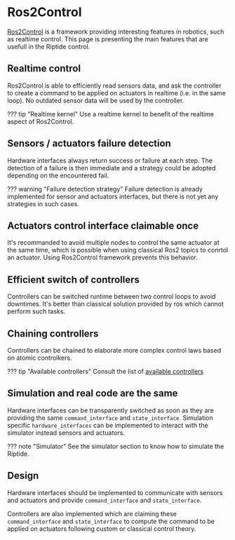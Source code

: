 # Ros2Control

[Ros2Control](https://control.ros.org/master/index.html) is a framework providing interesting features in robotics, such as realtime control. This page is presenting the main features that are usefull in the Riptide control.

## Realtime control

Ros2Control is able to efficiently read sensors data, and ask the controller to create a command to be applied on actuators in realtime (i.e. in the same loop). No outdated sensor data will be used by the controller.

??? tip "Realtime kernel"
    Use a realtime kernel to benefit of the realtime aspect of Ros2Control.

## Sensors / actuators failure detection

Hardware interfaces always return success or failure at each step. The detection of a failure is then immediate and a strategy could be adopted depending on the encountered fail.

??? warning "Failure detection strategy"
    Failure detection is already implemented for sensor and actuators interfaces, but there is not yet any strategies in such cases.

## Actuators control interface claimable once

It's recommanded to avoid multiple nodes to control the same actuator at the same time, which is possible when using classical Ros2 topics to conrtol an actuator. Using Ros2Control framework prevents this behavior.

## Efficient switch of controllers

Controllers can be switched runtime between two control loops to avoid downtimes. It's better than classical solution provided by ros which cannot perform such tasks.

## Chaining controllers

Controllers can be chained to elaborate more complex control laws based on atomic controlkers.

??? tip "Available controllers"
    Consult the list of [available controllers](../quickstart/controllers_list.md) 

## Simulation and real code are the same

Hardware interfaces can be transparently switched as soon as they are providing the same `command_interface` and `state_interface`. Simulation specific `hardware_interfaces` can be implemented to interact with the simulator instead sensors and actuators.

??? note "Simulator"
    See the simulator section to know how to simulate the Riptide.

## Design

Hardware interfaces should be implemented to communicate with sensors and actuators and provide `command_interface` and `state_interface`.

Controllers are also implemented which are claiming these `command_interface` and `state_interface` to compute the command to be applied on actuators following custom or classical control theory.